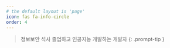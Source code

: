 ```yaml
---
# the default layout is 'page'
icon: fas fa-info-circle
order: 4
---
```



> 정보보안 석사 졸업하고 인공지능 개발하는 개발자
{: .prompt-tip }


